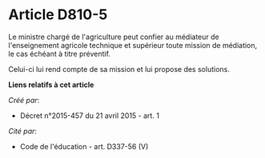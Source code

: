# Article D810-5

Le ministre chargé de l'agriculture peut confier au médiateur de l'enseignement agricole technique et supérieur toute mission
de médiation, le cas échéant à titre préventif. 

Celui-ci lui rend compte de sa mission et lui propose des solutions.

**Liens relatifs à cet article**

_Créé par_:

  - Décret n°2015-457 du 21 avril 2015 - art. 1

_Cité par_:

  - Code de l'éducation - art. D337-56 (V)
